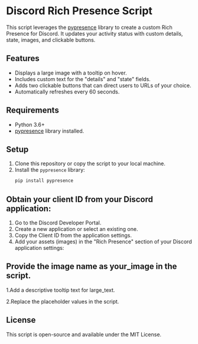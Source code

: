 # Discord Rich Presence Script

This script leverages the [pypresence](https://pypi.org/project/pypresence/) library to create a custom Rich Presence for Discord. It updates your activity status with custom details, state, images, and clickable buttons.

## Features

- Displays a large image with a tooltip on hover.
- Includes custom text for the "details" and "state" fields.
- Adds two clickable buttons that can direct users to URLs of your choice.
- Automatically refreshes every 60 seconds.

## Requirements

- Python 3.6+
- [pypresence](https://pypi.org/project/pypresence/) library installed.

## Setup

1. Clone this repository or copy the script to your local machine.
2. Install the `pypresence` library:
   ```bash
   pip install pypresence

## Obtain your client ID from your Discord application:

1. Go to the Discord Developer Portal.
2. Create a new application or select an existing one.
3. Copy the Client ID from the application settings.
4. Add your assets (images) in the "Rich Presence" section of your Discord application settings:

## Provide the image name as your_image in the script.
1.Add a descriptive tooltip text for large_text.

2.Replace the placeholder values in the script.


## License
This script is open-source and available under the MIT License.


